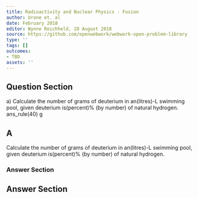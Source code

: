 ```yaml
---
title: Radioactivity and Nuclear Physics - Fusion
author: Urone et. al
date: February 2018
editor: Wynne Reichheld, 28 August 2018
source: https://github.com/openwebwork/webwork-open-problem-library
type: ''
tags: []
outcomes:
- TBD
assets: ''
---
```


## Question Section 

a) Calculate the number of grams of deuterium in an(litres)-L swimming pool, given deuterium is(percent)% (by number) of natural hydrogen.
ans_rule(40) g
## A
Calculate the number of grams of deuterium in an(litres)-L swimming pool, given deuterium is(percent)% (by number) of natural hydrogen.
### Answer Section


## Answer Section

